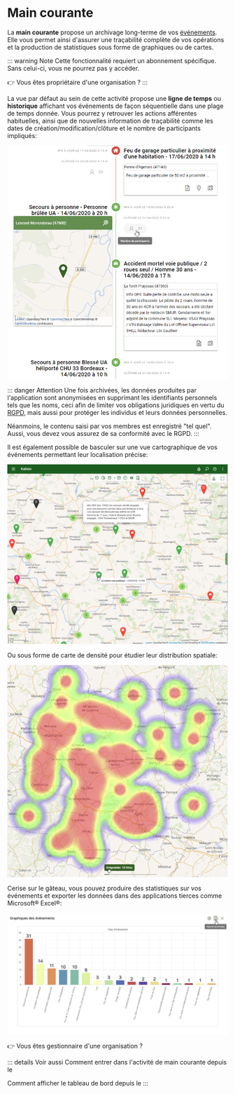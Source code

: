 # <i class="las la-clipboard-list"></i> Main courante

La **main courante** propose un archivage long-terme de vos [événements](../quickstart/concepts.md#evenement). Elle vous permet ainsi d'assurer une traçabilité complète de vos opérations et la production de statistiques sous forme de graphiques ou de cartes.

::: warning Note
Cette fonctionnalité requiert un abonnement spécifique. Sans celui-ci, vous ne pourrez pas y accéder.

:point_right: Vous êtes propriétaire d'une organisation ? <ClientOnly><tour-link text="Voir comment souscrire" path="home" :params="{ organisation: 'owner', route: 'edit-organisation-billing' }"/></ClientOnly>
:::

La vue par défaut au sein de cette activité propose une **ligne de temps** ou **historique** affichant vos événements de façon séquentielle dans une plage de temps donnée. Vous pourrez y retrouver les actions afférentes habituelles, ainsi que de nouvelles information de traçabilité comme les dates de création/modification/clôture et le nombre de participants impliqués: 

![Archivage](../../.vitepress/public/images/Event-Archiving-FR.png)

::: danger Attention
Une fois archivées, les données produites par l'application sont anonymisées en supprimant les identifiants personnels tels que les noms, ceci afin de limiter vos obligations juridiques en vertu du [RGPD](https://fr.wikipedia.org/wiki/R%C3%A8glement_g%C3%A9n%C3%A9ral_sur_la_protection_des_donn%C3%A9es), mais aussi pour protéger les individus et leurs données personnelles.

Néanmoins, le contenu saisi par vos membres est enregistré "tel quel". Aussi, vous devez vous assurez de sa conformité avec le RGPD.
:::

Il est également possible de basculer sur une vue cartographique de vos événements permettant leur localisation précise:

![Archivage (carte)](../../.vitepress/public/images/Events-Map.png)

Ou sous forme de carte de densité pour étudier leur distribution spatiale:

![Archivage (carte de densité)](../../.vitepress/public/images/Events-HeatMap-FR.png)

Cerise sur le gâteau, vous pouvez produire des statistiques sur vos événements et exporter les données dans des applications tierces comme Microsoft® Excel®:

![Archiving Chart](../../.vitepress/public/images/Events-Chart-FR.png)

:point_right: Vous êtes gestionnaire d'une organisation ? <ClientOnly><tour-link text="Parcourir la main courante" path="home" :params="{ organisation: 'manager', route: 'archived-events-activity' }"/></ClientOnly>

::: details Voir aussi
Comment entrer dans l'activité de main courante depuis le <ClientOnly><tour-link text="tableau de bord" path="home/organisations"/></ClientOnly>

Comment afficher le tableau de bord depuis le <ClientOnly><tour-link text="menu principal" path="home" :params="{ tour: 'home' }"/></ClientOnly>
:::
